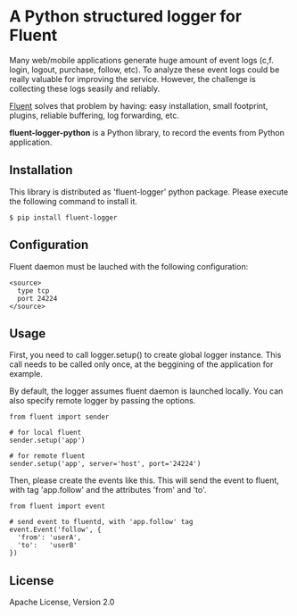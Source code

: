 A Python structured logger for Fluent
=====================================

Many web/mobile applications generate huge amount of event logs (c,f. login, logout, purchase, follow, etc). To analyze these event logs could be really valuable for improving the service. However, the challenge is collecting these logs seasily and reliably.

[Fluent](http://github.com/fluent/fluent) solves that problem by having: easy installation, small footprint, plugins, reliable buffering, log forwarding, etc.

**fluent-logger-python** is a Python library, to record the events from Python application.

Installation
------------

This library is distributed as 'fluent-logger' python package. Please execute the following command to install it.

    $ pip install fluent-logger

Configuration
-------------

Fluent daemon must be lauched with the following configuration:

    <source>
      type tcp
      port 24224
    </source>

Usage
-----

First, you need to call logger.setup() to create global logger instance. This call needs to be called only once, at the beggining of the application for example.

By default, the logger assumes fluent daemon is launched locally. You can also specify remote logger by passing the options.

    from fluent import sender
    
    # for local fluent
    sender.setup('app')
    
    # for remote fluent
    sender.setup('app', server='host', port='24224')

Then, please create the events like this. This will send the event to fluent, with tag 'app.follow' and the attributes 'from' and 'to'.

    from fluent import event

    # send event to fluentd, with 'app.follow' tag
    event.Event('follow', {
      'from': 'userA',
      'to':   'userB'
    })

License
-------

Apache License, Version 2.0

